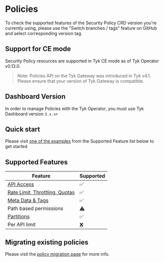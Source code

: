 # Policies

To check the supported features of the Security Policy CRD version you're currently using, please use the "Switch 
branches / tags" feature on GitHub and select corresponding version tag.

## Support for CE mode

Security Policy resources are supported in Tyk CE mode as of Tyk Operator v0.13.0.

> Note: Policies API on the Tyk Gateway was introduced in Tyk v4.1. 
Please ensure that your version of Tyk Gateway is compatible.

## Dashboard Version

In order to manage Policies with the Tyk Operator, you must use Tyk Dashboard version `3.x.x+`

## Quick start

Please visit [one of the examples](./policies/api_access.md) from the Supported Feature list below to get started

## Supported Features

| Feature                                                   | Supported                                                      |
|-----------------------------------------------------------|----------------------------------------------------------------|
| [API Access](./policies/api_access.md)                    | ✅                                                              |
| [Rate Limit, Throttling, Quotas](./policies/ratelimit.md) | ✅                                                              |
| [Meta Data & Tags](./policies/metadata_tags.md)           | ✅                                                              |
| Path based permissions                                    | [⚠️](# "Requires testing")                                     |
| [Partitions](./policies/partitions.yaml)                  | ✅                                                              |
| Per API limit                                             | [❌](https://github.com/TykTechnologies/tyk-operator/issues/66) |


## Migrating existing policies

Please visit the [policy migration page](./policies/migration.md) for more info.
